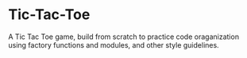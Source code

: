 # Tic-Tac-Toe

A Tic Tac Toe game, build from scratch to practice code oraganization using factory functions and modules, and other style guidelines.
